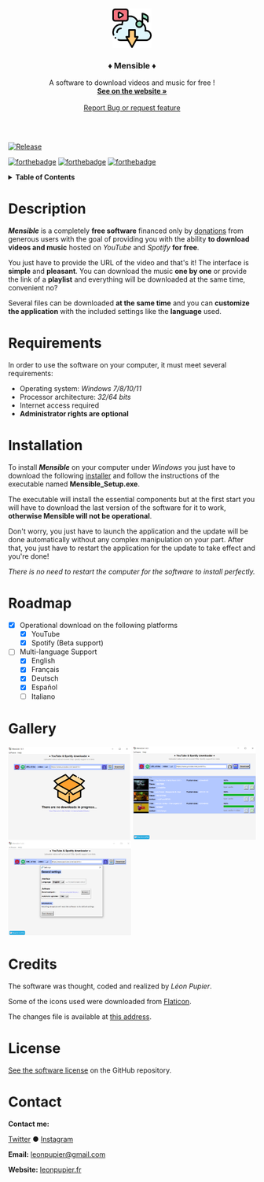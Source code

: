 <!-- PROJECT LOGO -->
<br />
<div align="center">
  <a href="https://github.com/LeonPupier/Mensible">
    <img src="Content/Images/app.png" alt="Logo" width="80" height="80">
  </a>

  <h3 align="center">♦ Mensible ♦</h3>

  <p align="center">
    A software to download videos and music for free !
    <br />
    <a href="https://www.leonpupier.fr/projects/mensible"><strong>See on the website »</strong></a>
    <br />
    <br />
    <a href="https://github.com/LeonPupier/Mensible/issues">Report Bug or request feature</a>
  </p>
  <br />
  <br />
</div>

<!-- PROJECT SHIELDS -->
[![Release](https://img.shields.io/github/release/LeonPupier/Mensible.svg)](https://github.com/LeonPupier/Mensible/releases)
<!-- [![Downloads](https://img.shields.io/github/downloads/LeonPupier/Mensible/total.svg)](https://github.com/LeonPupier/Mensible/releases) -->

[![forthebadge](http://forthebadge.com/images/badges/built-with-love.svg)](https://github.com/LeonPupier/Mensible/)
[![forthebadge](https://forthebadge.com/images/badges/made-with-python.svg)](https://github.com/LeonPupier/Mensible/)
[![forthebadge](https://forthebadge.com/images/badges/mom-made-pizza-rolls.svg)](https://gprivate.com/5z287)

<!-- TABLE OF CONTENTS -->
<details>
  <summary><b>Table of Contents</b></summary>
  <ol>
    <li><a href="#description">Description</a></li>
    <li><a href="#requirements">Requirements</a></li>
    <li><a href="#installation">Installation</a></li>
    <li><a href="#roadmap">Roadmap</a></li>
    <li><a href="#gallery">Gallery</a></li>
    <li><a href="#credits">Credits</a></li>
    <li><a href="#license">License</a></li>
    <li><a href="#contact">Contact</a></li>
  </ol>
</details>

<!-- CONTENTS -->
# Description
***Mensible*** is a completely **free software** financed only by [donations](https://ko-fi.com/leonpupier) from generous users with the goal of providing you with the ability **to download videos and music** hosted on *YouTube* and *Spotify* **for free**.

You just have to provide the URL of the video and that's it! The interface is **simple** and **pleasant**. You can download the music **one by one** or provide the link of a **playlist** and everything will be downloaded at the same time, convenient no?

Several files can be downloaded **at the same time** and you can **customize the application** with the included settings like the **language** used.

# Requirements
In order to use the software on your computer, it must meet several requirements:
- Operating system: *Windows 7/8/10/11*
- Processor architecture: *32/64 bits*
- Internet access required
- **Administrator rights are optional**

# Installation
To install ***Mensible*** on your computer under *Windows* you just have to download the following [installer](https://github.com/LeonPupier/Mensible/releases/latest) 
and follow the instructions of the executable named **Mensible_Setup.exe**.

The executable will install the essential components but at the first start you will have to download the last version of the software for it to work, **otherwise Mensible will not be operational**.

Don't worry, you just have to launch the application and the update will be done automatically without any complex manipulation on your part. After that, you just have to restart the application for the update to take effect and you're done!

*There is no need to restart the computer for the software to install perfectly.*

# Roadmap
- [x] Operational download on the following platforms
  - [x] YouTube
  - [x] Spotify (Beta support)
- [ ] Multi-language Support
    - [x] English
    - [x] Français
    - [x] Deutsch
    - [x] Español
    - [ ] Italiano

# Gallery
<div>
  <img src="Description/1.png" alt="State at the opening" width="250">
  <img src="Description/2.png" alt="Example of a queue" width="250">
  <img src="Description/3.png" alt="Settings window" width="250">
</div>

# Credits
The software was thought, coded and realized by *Léon Pupier*.

Some of the icons used were downloaded from [Flaticon](https://www.flaticon.com/).

The changes file is available at [this address](https://textup.fr/622032pL).

# License
[See the software license](https://github.com/LeonPupier/Mensible/blob/main/license.txt) on the GitHub repository.

# Contact
**Contact me:**
<p>
  <a href="https://twitter.com/Came_Le0n">Twitter</a>
  ●
  <a href="https://www.instagram.com/leon.pupier/">Instagram</a>
</p>

**Email:** [leonpupier@gmail.com](mailto:leonpupier@gmail.com)

**Website:** [leonpupier.fr](https://leonpupier.fr)
